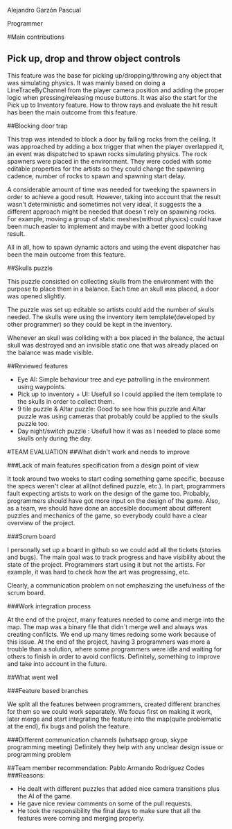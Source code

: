 Alejandro Garzón Pascual

Programmer

#Main contributions

## Pick up, drop and throw object controls
	
This feature was the base for picking up/dropping/throwing any object that was simulating physics.
It was mainly based on doing a LineTraceByChannel from the player camera position and adding the proper logic when pressing/releasing mouse buttons.
It was also the start for the Pick up to Inventory feature.
How to throw rays and evaluate the hit result has been the main outcome from this feature.

##Blocking door trap

This trap was intended to block a door by falling rocks from the ceiling.
It was approached by adding a box trigger that when the player overlapped it, an event was dispatched to spawn rocks simulating physics. 
The rock spawners were placed in the environment. They were coded with some editable properties for the artists so they could change the spawning cadence, number of rocks to spawn and spawning start delay.

A considerable amount of time was needed for tweeking the spawners in order to achieve a good result. 
However, taking into account that the result wasn't deterministic and sometimes not very ideal, it suggests the a different approach might be needed that doesn´t rely on spawning rocks. 
For example, moving a group of static meshes(without physics) could have been much easier to implement and maybe with a better good looking result. 

All in all, how to spawn dynamic actors and using the event dispatcher has been the main outcome from this feature.

##Skulls puzzle

This puzzle consisted on collecting skulls from the environment with the purpose to place them in a balance. Each time an skull was placed, a door was opened slightly.

The puzzle was set up editable so artists could add the number of skulls needed. The skulls were using the inventory item template(developed by other programmer) so they could be kept in the inventory.

Whenever an skull was colliding with a box placed in the balance, the actual skull was destroyed and an invisible static one that was already placed on the balance was made visible.

##Reviewed features

- Eye AI: Simple behaviour tree and eye patrolling in the environment using waypoints.
- Pick up to inventory + UI: Usefull so I could applied the item template to the skulls in order to collect them.
- 9 tile puzzle & Altar puzzle: Good to see how this puzzle and Altar puzzle was using cameras that probably could be applied to the skulls puzzle too.
- Day night/switch puzzle : Usefull how it was as I needed to place some skulls only during the day.


#TEAM EVALUATION
##What didn't work and needs to improve

###Lack of main features specification from a design point of view

It took around two weeks to start coding something game specific, because the specs weren't clear at all(not defined puzzle, etc.). In part, programmers fault expecting artists to work on the design of the game too. Probably, programmers should have got more input on the design of the game. Also, as a team, we should have done an accesible document about different puzzles and mechanics of the game, so everybody could have a clear overview of the project.

###Scrum board 
	
I personally set up a board in github so we could add all the tickets (stories and bugs). The main goal was to track progress and have visibility about the state of the project. Programmers start using it but not the artists. For example, it was hard to check how the art was progressing, etc.

Clearly, a communication problem on not emphasizing the usefulness of the scrum board.

###Work integration process

At the end of the project, many features needed to come and merge into the map. The map was a binary file that didn´t merge well and always was creating conflicts. We end up many times redoing some work because of this issue. At the end of the project, having 3 programmers was more a trouble than a solution, where some programmers were idle and waiting for others to finish in order to avoid conflicts. Definitely, something to improve and take into account in the future.

##What went well

###Feature based branches

We split all the features between programmers, created different branches for them so we could work separately. We focus first on making it work, later merge and start integrating the feature into the map(quite problematic at the end), fix bugs and polish the feature.

###Different communication channels (whatsapp group, skype programming meeting)
Definitely they help with any unclear design issue or programming problem


##Team member recommendation: 
Pablo Armando Rodríguez Codes
###Reasons:
- He dealt with different puzzles that added nice camera transitions plus the AI of the game. 
- He gave nice review comments on some of the pull requests. 
- He took the responsibility the final days to make sure that all the features were coming and merging properly.


